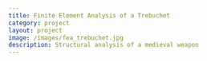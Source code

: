 ```yaml
---
title: Finite Element Analysis of a Trebuchet
category: project
layout: project
image: /images/fea_trebuchet.jpg
description: Structural analysis of a medieval weapon
---
```

